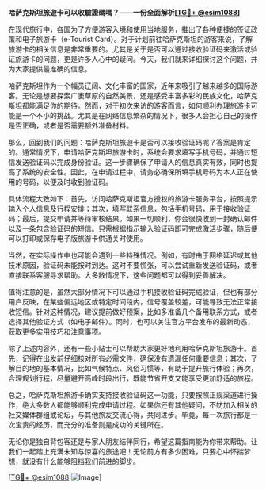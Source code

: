 **哈萨克斯坦旅遊卡可以收驗證碼嗎？——一份全面解析[[TG💪+ @esim1088](https://t.me/s/esim1088)]**

在现代旅行中，各国为了方便游客入境和使用当地服务，推出了各种便捷的签证政策和电子旅游卡（e-Tourist Card）。对于计划前往哈萨克斯坦的游客来说，了解旅游卡的相关信息是非常重要的。尤其是关于是否可以通过接收验证码来激活或验证旅游卡的问题，更是许多人心中的疑问。今天，我们就来详细探讨这个问题，并为大家提供最准确的信息。

哈萨克斯坦作为一个幅员辽阔、文化丰富的国家，近年来吸引了越来越多的国际游客。无论是想要探索广袤草原的自然美景，还是感受丰富多彩的民族文化，哈萨克斯坦都能满足你的期待。然而，对于初次来访的游客而言，如何顺利办理旅游卡可能是一个不小的挑战。尤其是在网络信息繁杂的情况下，很多人会担心自己的操作是否正确，或者是否需要额外准备材料。

那么，回到我们的问题：哈萨克斯坦旅遊卡是否可以接收验证码呢？答案是肯定的。通常情况下，申请哈萨克斯坦旅游卡时，系统会要求填写手机号码，并通过短信发送验证码以完成身份验证。这一步骤确保了申请人的信息真实有效，同时也提高了系统的安全性。因此，在申请过程中，请务必确保所填手机号码为本人正在使用的号码，以便及时收到验证码。

具体流程大致如下：首先，访问哈萨克斯坦官方授权的旅游卡服务平台，按照提示输入个人信息及行程安排；其次，填写联系信息，包括手机号码，用于接收验证码；最后，提交申请并等待审核结果。如果一切顺利，你会很快收到一封确认邮件以及一条包含验证码的短信。只需根据指示输入验证码即可完成激活步骤，随后便可以打印或保存电子版旅游卡供通关时使用。

当然，在实际操作中也可能会遇到一些特殊情况。例如，有时由于网络延迟或其他技术原因，验证码未能按时到达。这时不要慌张，可以尝试重新发送验证码，或者直接联系客服寻求帮助。大多数情况下，这些问题都可以得到妥善解决。

值得注意的是，虽然大部分情况下可以通过手机接收验证码完成验证，但也有部分用户反映，在某些偏远地区或特定时间段内，信号覆盖较差，可能导致无法正常接收短信。针对这种情况，建议提前做好预案，比如多准备几个备用联系方式，或者选择其他验证方式（如电子邮件）。同时，也可以关注官方平台发布的最新动态，获取更多实用技巧和注意事项。

除了上述内容外，还有一些小贴士可以帮助大家更好地利用哈萨克斯坦旅游卡。首先，记得在出发前仔细核对所有必需文件，确保没有遗漏任何重要信息；其次，了解目的地的基本情况，比如气候特点、风俗习惯等，有助于提升旅行体验；再次，合理规划行程，尽量避开高峰时段出行，既能节省开支又能享受更加舒适的旅程。

总之，哈萨克斯坦旅游卡确实支持接收验证码这一功能，只要按照正规渠道进行操作，绝大多数人都能够顺利完成申请过程。如果你还有其他疑问，不妨加入相关的社交媒体群组或论坛，与其他旅友交流心得，共同进步。毕竟，每一次旅行都是一次宝贵的经历，而充分的准备则是成功的关键所在。

无论你是独自背包客还是与家人朋友结伴同行，希望这篇指南能为你带来帮助。让我们一起踏上充满未知与惊喜的旅途吧！无论前方有多少困难，只要心中怀揣梦想，就没有什么能够阻挡我们前进的脚步。

[[TG💪+ @esim1088](https://t.me/s/esim1088) ![Image](https://i.postimg.cc/4NQfJmqS/Snipaste-2025-05-13-00-14-12.png)]